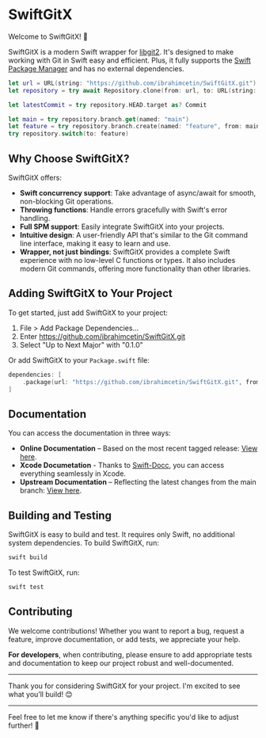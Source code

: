 # SwiftGitX

Welcome to SwiftGitX! 🎉

SwiftGitX is a modern Swift wrapper for [libgit2](https://libgit2.org). It's designed to make working with Git in Swift easy and efficient. Plus, it fully supports the [Swift Package Manager](https://github.com/swiftlang/swift-package-manager) and has no external dependencies.

```swift
let url = URL(string: "https://github.com/ibrahimcetin/SwiftGitX.git")!
let repository = try await Repository.clone(from: url, to: URL(string: "/path/to/clone")!)

let latestCommit = try repository.HEAD.target as? Commit

let main = try repository.branch.get(named: "main")
let feature = try repository.branch.create(named: "feature", from: main)
try repository.switch(to: feature)
```

## Why Choose SwiftGitX?

SwiftGitX offers:

- **Swift concurrency support**: Take advantage of async/await for smooth, non-blocking Git operations.
- **Throwing functions**: Handle errors gracefully with Swift's error handling.
- **Full SPM support**: Easily integrate SwiftGitX into your projects.
- **Intuitive design**: A user-friendly API that's similar to the Git command line interface, making it easy to learn and use.
- **Wrapper, not just bindings**: SwiftGitX provides a complete Swift experience with no low-level C functions or types. It also includes modern Git commands, offering more functionality than other libraries.

## Adding SwiftGitX to Your Project

To get started, just add SwiftGitX to your project:

1. File > Add Package Dependencies...
2. Enter https://github.com/ibrahimcetin/SwiftGitX.git
3. Select "Up to Next Major" with "0.1.0"

Or add SwiftGitX to your `Package.swift` file:

```swift
dependencies: [
    .package(url: "https://github.com/ibrahimcetin/SwiftGitX.git", from: "0.1.0"),
]
```

## Documentation

You can access the documentation in three ways:

- **Online Documentation** – Based on the most recent tagged release: [View here](https://ibrahimcetin.github.io/SwiftGitX/documentation/swiftgitx/).
- **Xcode Documetation** - Thanks to [Swift-Docc](https://www.swift.org/documentation/docc/), you can access everything seamlessly in Xcode.
- **Upstream Documentation** – Reflecting the latest changes from the main branch: [View here](https://swiftpackageindex.com/ibrahimcetin/SwiftGitX/main/documentation/swiftgitx).

## Building and Testing

SwiftGitX is easy to build and test. It requires only Swift, no additional system dependencies.
To build SwiftGitX, run:
```bash
swift build
```
To test SwiftGitX, run:
```bash
swift test
```

## Contributing

We welcome contributions! Whether you want to report a bug, request a feature, improve documentation, or add tests, we appreciate your help.

**For developers**, when contributing, please ensure to add appropriate tests and documentation to keep our project robust and well-documented.

---

Thank you for considering SwiftGitX for your project. I'm excited to see what you’ll build! 😊

---

Feel free to let me know if there's anything specific you'd like to adjust further! 🚀

